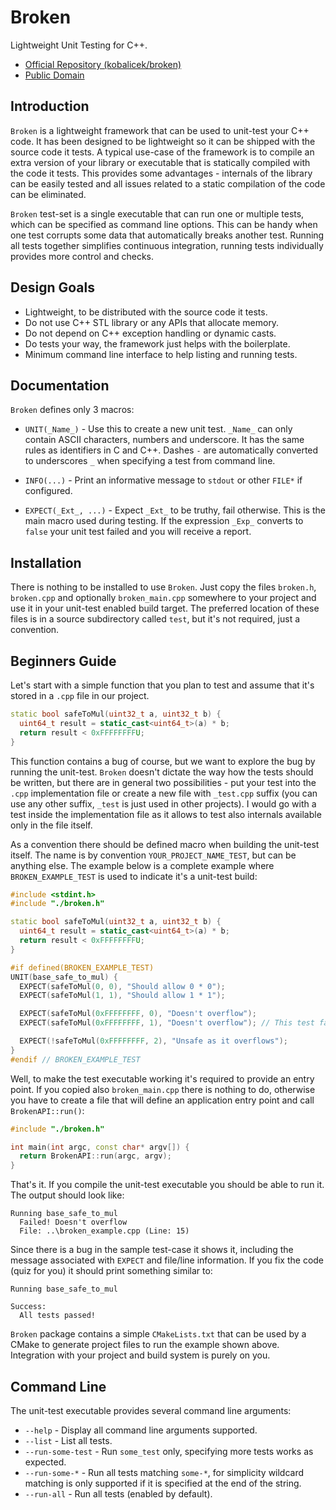 Broken
======

Lightweight Unit Testing for C++.

  * [Official Repository (kobalicek/broken)](https://github.com/kobalicek/broken)
  * [Public Domain](http://unlicense.org/)

Introduction
------------

`Broken` is a lightweight framework that can be used to unit-test your C++ code. It has been designed to be lightweight so it can be shipped with the source code it tests. A typical use-case of the framework is to compile an extra version of your library or executable that is statically compiled with the code it tests. This provides some advantages - internals of the library can be easily tested and all issues related to a static compilation of the code can be eliminated.

`Broken` test-set is a single executable that can run one or multiple tests, which can be specified as command line options. This can be handy when one test corrupts some data that automatically breaks another test. Running all tests together simplifies continuous integration, running tests individually provides more control and checks.

Design Goals
------------

  - Lightweight, to be distributed with the source code it tests.
  - Do not use C++ STL library or any APIs that allocate memory.
  - Do not depend on C++ exception handling or dynamic casts.
  - Do tests your way, the framework just helps with the boilerplate.
  - Minimum command line interface to help listing and running tests.

Documentation
-------------

`Broken` defines only 3 macros:

  - `UNIT(_Name_)` - Use this to create a new unit test. `_Name_` can only contain ASCII characters, numbers and underscore. It has the same rules as identifiers in C and C++. Dashes `-` are automatically converted to underscores `_` when specifying a test from command line.

  - `INFO(...)` - Print an informative message to `stdout` or other `FILE*` if configured.

  - `EXPECT(_Ext_, ...)` - Expect `_Ext_` to be truthy, fail otherwise. This is the main macro used during testing. If the expression `_Exp_` converts to `false` your unit test failed and you will receive a report.
  
Installation
------------

There is nothing to be installed to use `Broken`. Just copy the files `broken.h`, `broken.cpp` and optionally `broken_main.cpp` somewhere to your project and use it in your unit-test enabled build target. The preferred location of these files is in a source subdirectory called `test`, but it's not required, just a convention.

Beginners Guide
---------------

Let's start with a simple function that you plan to test and assume that it's stored in a `.cpp` file in our project.

```C++
static bool safeToMul(uint32_t a, uint32_t b) {
  uint64_t result = static_cast<uint64_t>(a) * b;
  return result < 0xFFFFFFFFU;
}
```

This function contains a bug of course, but we want to explore the bug by running the unit-test. `Broken` doesn't dictate the way how the tests should be written, but there are in general two possibilities - put your test into the `.cpp` implementation file or create a new file with `_test.cpp` suffix (you can use any other suffix, `_test` is just used in other projects). I would go with a test inside the implementation file as it allows to test also internals available only in the file itself.

As a convention there should be defined macro when building the unit-test itself. The name is by convention `YOUR_PROJECT_NAME_TEST`, but can be anything else. The example below is a complete example where `BROKEN_EXAMPLE_TEST` is used to indicate it's a unit-test build:

```C++
#include <stdint.h>
#include "./broken.h"

static bool safeToMul(uint32_t a, uint32_t b) {
  uint64_t result = static_cast<uint64_t>(a) * b;
  return result < 0xFFFFFFFFU;
}

#if defined(BROKEN_EXAMPLE_TEST)
UNIT(base_safe_to_mul) {
  EXPECT(safeToMul(0, 0), "Should allow 0 * 0");
  EXPECT(safeToMul(1, 1), "Should allow 1 * 1");

  EXPECT(safeToMul(0xFFFFFFFF, 0), "Doesn't overflow");
  EXPECT(safeToMul(0xFFFFFFFF, 1), "Doesn't overflow"); // This test fails!

  EXPECT(!safeToMul(0xFFFFFFFF, 2), "Unsafe as it overflows");
}
#endif // BROKEN_EXAMPLE_TEST
```

Well, to make the test executable working it's required to provide an entry point. If you copied also `broken_main.cpp` there is nothing to do, otherwise you have to create a file that will define an application entry point and call `BrokenAPI::run()`:

```C++
#include "./broken.h"

int main(int argc, const char* argv[]) {
  return BrokenAPI::run(argc, argv);
}
```

That's it. If you compile the unit-test executable you should be able to run it. The output should look like:

```
Running base_safe_to_mul
  Failed! Doesn't overflow
  File: ..\broken_example.cpp (Line: 15)
```

Since there is a bug in the sample test-case it shows it, including the message associated with `EXPECT` and file/line information. If you fix the code (quiz for you) it should print something similar to:

```
Running base_safe_to_mul

Success:
  All tests passed!
```

`Broken` package contains a simple `CMakeLists.txt` that can be used by a CMake to generate project files to run the example shown above. Integration with your project and build system is purely on you.

Command Line
------------

The unit-test executable provides several command line arguments:

  - `--help` - Display all command line arguments supported.
  - `--list` - List all tests.  
  - `--run-some-test` - Run `some_test` only, specifying more tests works as expected.
  - `--run-some-*` - Run all tests matching `some-*`, for simplicity wildcard matching is only supported if it is specified at the end of the string.
  - `--run-all` - Run all tests (enabled by default). 
